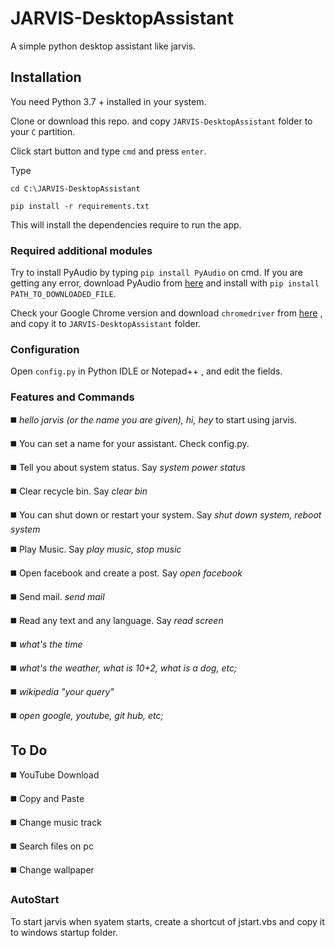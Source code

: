 # JARVIS-DesktopAssistant
A simple python desktop assistant like jarvis.

## Installation

You need Python 3.7 + installed in your system.

Clone or download this repo. and copy  ```JARVIS-DesktopAssistant``` folder to your ```C``` partition.

Click start button and type ```cmd``` and press ```enter```.

Type

```cd C:\JARVIS-DesktopAssistant```

```pip install -r requirements.txt```

This will install the dependencies require to run the app.

### Required additional modules

Try to install PyAudio by typing ```pip install PyAudio``` on cmd. If you are getting any error, download PyAudio from [here]( http://www.lfd.uci.edu/~gohlke/pythonlibs/#pyaudio?) and install with ```pip install PATH_TO_DOWNLOADED_FILE```.

Check your Google Chrome version and download ```chromedriver``` from [here](http://chromedriver.chromium.org/downloads) , and copy it to ```JARVIS-DesktopAssistant``` folder.

### Configuration

Open ```config.py``` in Python IDLE or Notepad++ , and edit the fields.

### Features and Commands

◼️ _hello jarvis (or the name you are given), hi, hey_ to start using jarvis.

◼️ You can set a name for your assistant. Check config.py.

◼️ Tell you about system status. Say _system power status_

◼️ Clear recycle bin. Say _clear bin_

◼️ You can shut down or restart your system. Say _shut down system, reboot system_

◼️ Play Music. Say _play music, stop music_

◼️ Open facebook and create a post. Say _open facebook_

◼️ Send mail. _send mail_

◼️ Read any text and any language. Say _read screen_

◼️ _what's the time_

◼️ _what's the weather, what is 10+2, what is a dog, etc;_

◼️ _wikipedia "your query"_

◼️ _open google, youtube, git hub, etc;_


## To Do

◼️ YouTube Download

◼️ Copy and Paste

◼️ Change music track

◼️ Search files on pc

◼️ Change wallpaper

### AutoStart

To start jarvis when syatem starts, create a shortcut of jstart.vbs and copy it to windows startup folder.


